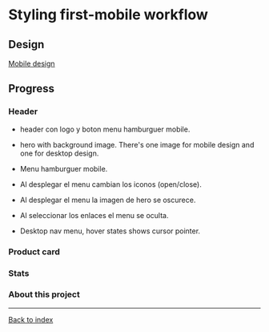# Styling first-mobile workflow 

## Design

[Mobile design](./design/mobile-design.jpg)


## Progress

### Header

- header con logo y boton menu hamburguer mobile.
- hero with background image. There's one image for mobile design and one for desktop design.

- Menu hamburguer mobile. 
- Al desplegar el menu cambian los iconos (open/close).
- Al desplegar el menu la imagen de hero se oscurece. 
- Al seleccionar los enlaces el menu se oculta.
- Desktop nav menu, hover states shows cursor pointer. 

### Product card


### Stats


### About this project


------
[Back to index](../README.md)